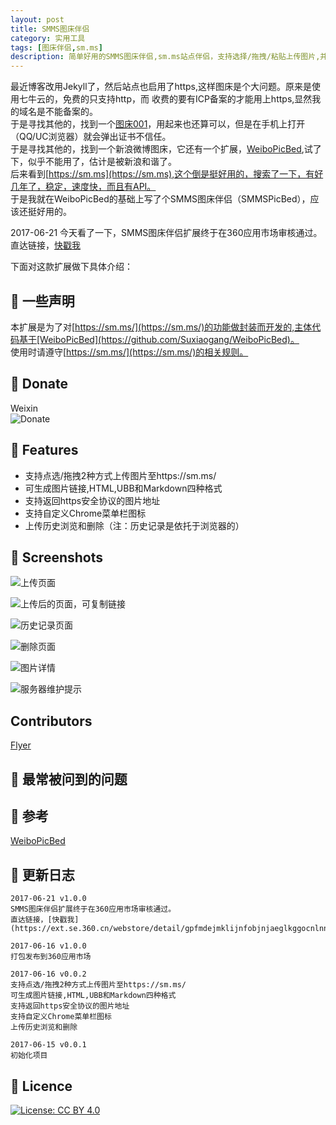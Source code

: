 ```yaml
---
layout: post
title: SMMS图床伴侣
category: 实用工具
tags: [图床伴侣,sm.ms]
description: 简单好用的SMMS图床伴侣,sm.ms站点伴侣，支持选择/拖拽/粘贴上传图片,并生成图片地址,HTML,UBB和Markdown等格式,支持浏览和删除历史记录
---
```


最近博客改用Jekyll了，然后站点也启用了https,这样图床是个大问题。原来是使用七牛云的，免费的只支持http，而
收费的要有ICP备案的才能用上https,显然我的域名是不能备案的。  
于是寻找其他的，找到一个[图床001](https://www.tuchuang001.com/)，用起来也还算可以，但是在手机上打开（QQ/UC浏览器）就会弹出证书不信任。  
于是寻找其他的，找到一个新浪微博图床，它还有一个扩展，[WeiboPicBed](https://github.com/Suxiaogang/WeiboPicBed),试了下，似乎不能用了，估计是被新浪和谐了。  
后来看到[https://sm.ms](https://sm.ms),这个倒是挺好用的，搜索了一下，有好几年了，稳定，速度快，而且有API。  
于是我就在WeiboPicBed的基础上写了个SMMS图床伴侣（SMMSPicBed），应该还挺好用的。  

2017-06-21
今天看了一下，SMMS图床伴侣扩展终于在360应用市场审核通过。
直达链接，[快戳我](https://ext.se.360.cn/webstore/detail/gpfmdejmklijnfobjnjaeglkggocnlnn)  

下面对这款扩展做下具体介绍：  

## 📑 一些声明
本扩展是为了对[https://sm.ms/](https://sm.ms/)的功能做封装而开发的,主体代码基于[WeiboPicBed](https://github.com/Suxiaogang/WeiboPicBed)。  
使用时请遵守[https://sm.ms/](https://sm.ms/)的相关规则。

## 📑 Donate
Weixin  
![Donate](https://ooo.0o0.ooo/2017/06/16/59435b632d79e.png)

## 📑 Features
- 支持点选/拖拽2种方式上传图片至https://sm.ms/
- 可生成图片链接,HTML,UBB和Markdown四种格式
- 支持返回https安全协议的图片地址
- 支持自定义Chrome菜单栏图标
- 上传历史浏览和删除（注：历史记录是依托于浏览器的）

## 📑 Screenshots
![上传页面](https://ooo.0o0.ooo/2017/06/16/59439b6e7e782.png)

![上传后的页面，可复制链接](https://ooo.0o0.ooo/2017/06/16/59439ba9503cd.png)

![历史记录页面](https://ooo.0o0.ooo/2017/06/16/59439bbe66f41.png)  

![删除页面](https://ooo.0o0.ooo/2017/06/16/59439bd541d6c.png)  

![图片详情](https://ooo.0o0.ooo/2017/06/16/59439beacedff.png)  

![服务器维护提示](https://ooo.0o0.ooo/2017/06/16/59439c1eefb78.png)

## Contributors
[Flyer](https://github.com/ashidamana/) 

## 📑 最常被问到的问题

## 📑 参考
[WeiboPicBed](https://github.com/Suxiaogang/WeiboPicBed)

## 📑 更新日志
```
2017-06-21 v1.0.0  
SMMS图床伴侣扩展终于在360应用市场审核通过。  
直达链接，[快戳我](https://ext.se.360.cn/webstore/detail/gpfmdejmklijnfobjnjaeglkggocnlnn)  

2017-06-16 v1.0.0  
打包发布到360应用市场

2017-06-16 v0.0.2
支持点选/拖拽2种方式上传图片至https://sm.ms/
可生成图片链接,HTML,UBB和Markdown四种格式  
支持返回https安全协议的图片地址  
支持自定义Chrome菜单栏图标  
上传历史浏览和删除  

2017-06-15 v0.0.1  
初始化项目
```

## 💎 Licence

[![License: CC BY 4.0](https://img.shields.io/badge/License-CC%20BY%204.0-lightgrey.svg)](http://creativecommons.org/licenses/by/4.0/)

